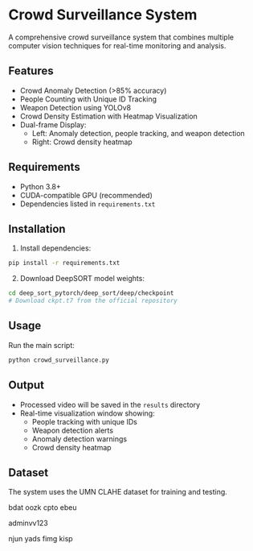 # Crowd Surveillance System

A comprehensive crowd surveillance system that combines multiple computer vision techniques for real-time monitoring and analysis.

## Features

- Crowd Anomaly Detection (>85% accuracy)
- People Counting with Unique ID Tracking
- Weapon Detection using YOLOv8
- Crowd Density Estimation with Heatmap Visualization
- Dual-frame Display:
  - Left: Anomaly detection, people tracking, and weapon detection
  - Right: Crowd density heatmap

## Requirements

- Python 3.8+
- CUDA-compatible GPU (recommended)
- Dependencies listed in `requirements.txt`

## Installation

1. Install dependencies:
```bash
pip install -r requirements.txt
```

2. Download DeepSORT model weights:
```bash
cd deep_sort_pytorch/deep_sort/deep/checkpoint
# Download ckpt.t7 from the official repository
```

## Usage

Run the main script:
```bash
python crowd_surveillance.py
```

## Output

- Processed video will be saved in the `results` directory
- Real-time visualization window showing:
  - People tracking with unique IDs
  - Weapon detection alerts
  - Anomaly detection warnings
  - Crowd density heatmap

## Dataset

The system uses the UMN CLAHE dataset for training and testing.


bdat oozk cpto ebeu

adminvv123


njun yads fimg kisp